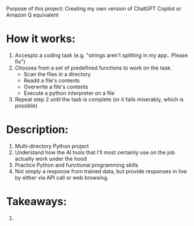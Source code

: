 Purpose of this project: Creating my own version of ChatGPT Copilot or Amazon Q equivalent

# How it works:

1. Accespts a coding task (e.g. "strings aren't splitting in my app.. Please fix")
2. Chooses from a set of predefined functions to work on the task.
   - Scan the files in a directory
   - Readd a file's contents
   - Overwrite a file's contents
   - Execute a python interpreter on a file
3. Repeat step 2 until the task is complete (or it fails miserably, which is possible)

# Description:

1. Multi-directory Python project
2. Understand how the AI tools that I'll most certainly use on the job actually work under the hood
3. Practice Python and functional programming skills
4. Not simply a response from trained data, but provide responses in live by either via API call or web browsing.

# Takeaways:

1.
